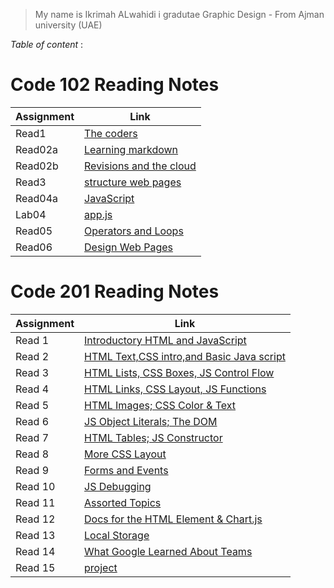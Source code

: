 
 
 >My name is Ikrimah ALwahidi 
 >i gradutae Graphic Design - From Ajman university (UAE)

  *Table of content* :

 # Code 102 Reading Notes

   |   Assignment  |         Link                          |
   |---------------|---------------------------------------|
   |  Read1        | [The coders](code102/read1.md)                |
   |  Read02a      | [Learning markdown](code102/read021.md)       |
   |  Read02b      | [Revisions and the cloud](code102/read02b.md) |         
   |  Read3        | [structure web pages ](code102/read3.md)      |     
   |  Read04a      | [JavaScript](code102/read04a.md)              |
   |  Lab04        | [app.js](code102/Lab04.md)                    |
   |  Read05       | [Operators and Loops](code102/read05)         |
   |  Read06       | [Design Web Pages](code102/read06)            |
   
   
   
   # Code 201 Reading Notes

    
   |   Assignment  |         Link                                            |
   |---------------|---------------------------------------                  |
   |  Read 1       | [Introductory HTML and JavaScript](code201/class-01.md) |
   |  Read 2       | [HTML Text,CSS intro,and Basic Java script](code201/class-02.md)|       
   |  Read 3       | [HTML Lists, CSS Boxes, JS Control Flow](code201/read03.md)             |    
   |  Read 4       | [HTML Links, CSS Layout, JS Functions](code201/read04.md)                |     
   |  Read 5       | [HTML Images; CSS Color & Text](code201/read05.md)                       |
   |  Read 6       | [ JS Object Literals; The DOM](code201/read06.md)                        |
   |  Read 7       | [HTML Tables; JS Constructor](code201/read07.md)                         |
   |  Read 8       | [More CSS Layout](code201/read08.md)                                     |
   |  Read 9       | [Forms and Events](code201/read09.md)                                    |
   |  Read 10      | [JS Debugging](code201/read10.md)                                        |
   |  Read 11      | [Assorted Topics](code201/read11.md)                                     |
   |  Read 12      | [Docs for the HTML <canvas> Element & Chart.js](code201/read12.md)       |    
   |  Read 13      | [Local Storage](code201/read13a.md)                                       |
   |  Read 14      | [What Google Learned About Teams](code201/read13b.md)                     |  
   |  Read 15      | [project]()                                             |
